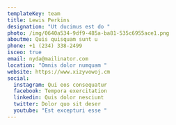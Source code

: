 ```yaml
---
templateKey: team
title: Lewis Perkins
designation: "Ut ducimus est do "
photo: /img/0640a534-9df9-485a-ba81-535c6955ace1.png
aboutme: Quis quisquam sunt u
phone: +1 (234) 338-2499
isceo: true
email: nyda@mailinator.com
location: "Omnis dolor numquam "
website: https://www.xizyvowoj.cm
social:
  instagram: Qui eos consequatur
  facebook: Tempora exercitation
  linkedin: Quis dolor nesciunt
  twitter: Dolor quo sit deser
  youtube: "Est excepturi esse "
---
```

